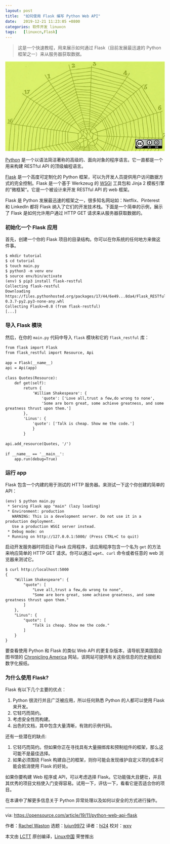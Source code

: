 ```yaml
---
layout: post
title:	"如何使用 Flask 编写 Python Web API"
date:	2019-12-21 11:23:05 +0800 
categories:	软件开发 linuxcn 
tags:	[linuxcn,Flask]
---
```




> 
> 这是一个快速教程，用来展示如何通过 Flask（目前发展最迅速的 Python 框架之一）来从服务器获取数据。
> 
> 
> 


![spiderweb diagram](/Asserts/Images/album/201912/21/112324fx6z8i11yyz7j8y8.png "spiderweb diagram")


[Python](https://www.python.org/) 是一个以语法简洁著称的高级的、面向对象的程序语言。它一直都是一个用来构建 RESTful API 的顶级编程语言。


[Flask](https://palletsprojects.com/p/flask/) 是一个高度可定制化的 Python 框架，可以为开发人员提供用户访问数据方式的完全控制。Flask 是一个基于 Werkzeug 的 [WSGI](https://en.wikipedia.org/wiki/Web_Server_Gateway_Interface) 工具包和 Jinja 2 模板引擎的”微框架“。它是一个被设计来开发 RESTful API 的 web 框架。


Flask 是 Python 发展最迅速的框架之一，很多知名网站如：Netflix、Pinterest 和 LinkedIn 都将 Flask 纳入了它们的开发技术栈。下面是一个简单的示例，展示了 Flask 是如何允许用户通过 HTTP GET 请求来从服务器获取数据的。


### 初始化一个 Flask 应用


首先，创建一个你的 Flask 项目的目录结构。你可以在你系统的任何地方来做这件事。



```
$ mkdir tutorial
$ cd tutorial
$ touch main.py
$ python3 -m venv env
$ source env/bin/activate
(env) $ pip3 install flask-restful
Collecting flask-restful
Downloading https://files.pythonhosted.org/packages/17/44/6e49...8da4/Flask_RESTful-0.3.7-py2.py3-none-any.whl
Collecting Flask>=0.8 (from flask-restful)
[...]
```

### 导入 Flask 模块


然后，在你的 `main.py` 代码中导入 `flask` 模块和它的 `flask_restful` 库：



```
from flask import Flask
from flask_restful import Resource, Api

app = Flask(__name__)
api = Api(app)

class Quotes(Resource):
    def get(self):
        return {
            'William Shakespeare': {
                'quote': ['Love all,trust a few,do wrong to none',
                'Some are born great, some achieve greatness, and some greatness thrust upon them.']
        },
        'Linus': {
            'quote': ['Talk is cheap. Show me the code.']
            }
        }

api.add_resource(Quotes, '/')

if __name__ == '__main__':
    app.run(debug=True)
```

### 运行 app


Flask 包含一个内建的用于测试的 HTTP 服务器。来测试一下这个你创建的简单的 API：



```
(env) $ python main.py
 * Serving Flask app "main" (lazy loading)
 * Environment: production
   WARNING: This is a development server. Do not use it in a production deployment.
   Use a production WSGI server instead.
 * Debug mode: on
 * Running on http://127.0.0.1:5000/ (Press CTRL+C to quit)
```

启动开发服务器时将启动 Flask 应用程序，该应用程序包含一个名为 `get` 的方法来响应简单的 HTTP GET 请求。你可以通过 `wget`、`curl` 命令或者任意的 web 浏览器来测试它。



```
$ curl http://localhost:5000
{
    "William Shakespeare": {
        "quote": [
            "Love all,trust a few,do wrong to none",
            "Some are born great, some achieve greatness, and some greatness thrust upon them."
        ]
    },
    "Linus": {
        "quote": [
            "Talk is cheap. Show me the code."
        ]
    }
}
```

要查看使用 Python 和 Flask 的类似 Web API 的更复杂版本，请导航至美国国会图书馆的 [Chronicling America](https://chroniclingamerica.loc.gov/about/api) 网站，该网站可提供有关这些信息的历史报纸和数字化报纸。


### 为什么使用 Flask?


Flask 有以下几个主要的优点：


1. Python 很流行并且广泛被应用，所以任何熟悉 Python 的人都可以使用 Flask 来开发。
2. 它轻巧而简约。
3. 考虑安全性而构建。
4. 出色的文档，其中包含大量清晰，有效的示例代码。


还有一些潜在的缺点:


1. 它轻巧而简约。但如果你正在寻找具有大量捆绑库和预制组件的框架，那么这可能不是最佳选择。
2. 如果必须围绕 Flask 构建自己的框架，则你可能会发现维护自定义项的成本可能会抵消使用 Flask 的好处。


如果你要构建 Web 程序或 API，可以考虑选择 Flask。它功能强大且健壮，并且其优秀的项目文档使入门变得容易。试用一下，评估一下，看看它是否适合你的项目。


在本课中了解更多信息关于 Python 异常处理以及如何以安全的方式进行操作。




---


via: <https://opensource.com/article/19/11/python-web-api-flask>


作者：[Rachel Waston](https://opensource.com/users/rachelwaston) 选题：[lujun9972](https://github.com/lujun9972) 译者：[hj24](https://github.com/hj24) 校对：[wxy](https://github.com/wxy)


本文由 [LCTT](https://github.com/LCTT/TranslateProject) 原创编译，[Linux中国](https://linux.cn/) 荣誉推出
